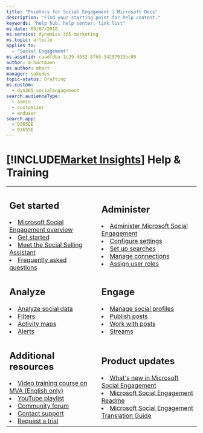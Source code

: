 ```yaml
---
title: "Pointers for Social Engagement | Microsoft Docs"
description: "Find your starting point for help content."
keywords: "help hub, help center, link list"
ms.date: 08/07/2018
ms.service: dynamics-365-marketing
ms.topic: article
applies_to: 
  - "Social Engagement"
ms.assetid: caadfdba-1c29-4032-8fb5-34257913bc09
author: m-hartmann
ms.author: mhart
manager: sakudes
topic-status: Drafting
ms.custom: 
  - dyn365-socialengagement
search.audienceType: 
  - admin
  - customizer
  - enduser
search.app: 
  - D365CE
  - D365SE
---
```


# [!INCLUDE[Market Insights](../includes/pn-market-insights-short.md)] Help & Training

<table>
<tr>
<td>

<h2> Get started </h2>
<li><a href="overview.md" data-raw-source="[Market Insights overview](overview.md)">Microsoft Social Engagement overview</a></li>
<li><a href="get-started.md" data-raw-source="[Get started](get-started.md)">Get started</a></li>
<li><a href="social-selling-assistant-overview.md" data-raw-source="[Meet the Social Selling Assistant](social-selling-assistant-overview.md)">Meet the Social Selling Assistant</a></li>
<li><a href="faq.md" data-raw-source="[Frequently asked questions](faq.md)">Frequently asked questions</a></li>
</td>
<td>

<h2> Administer </h2>

<li><a href="settings-administration.md" data-raw-source="[Administer Market Insights](settings-administration.md)">Administer Microsoft Social Engagement</a></li>
<li><a href="manage-global-settings.md" data-raw-source="[Configure settings](manage-global-settings.md)">Configure settings</a></li>
<li><a href="set-up-searches.md" data-raw-source="[Set up searches](set-up-searches.md)">Set up searches</a></li>
<li><a href="manage-connections.md" data-raw-source="[Manage connections](manage-connections.md)">Manage connections</a></li>
<li><a href="assign-user-roles.md" data-raw-source="[Assign user roles](assign-user-roles.md)">Assign user roles</a></li>
</td>
</tr>
<tr>
<td>

<h2> Analyze </h2>

<li><a href="analyze-social-data-using-widgets.md" data-raw-source="[Analyze social data](analyze-social-data-using-widgets.md)">Analyze social data</a></li>
<li><a href="use-filters.md" data-raw-source="[Filters](use-filters.md)">Filters</a></li>
<li><a href="activity-maps.md" data-raw-source="[Activity maps](activity-maps.md)">Activity maps</a></li>
<li><a href="email-alerts.md" data-raw-source="[Alerts](email-alerts.md)">Alerts</a></li>
</td>
<td>

<h2> Engage </h2>

<li><a href="manage-social-profiles.md" data-raw-source="[Manage social profiles](manage-social-profiles.md)">Manage social profiles</a></li>
<li><a href="publish-react-posts.md" data-raw-source="[Publish posts](publish-react-posts.md)">Publish posts</a></li>
<li><a href="work-with-posts.md" data-raw-source="[Work with posts](work-with-posts.md)">Work with posts</a></li>
<li><a href="social-center.md" data-raw-source="[Streams](social-center.md)">Streams</a></li>
</td>
</tr>
<tr>
<td>

<h2> Additional resources </h2>

<li><a href="https://go.microsoft.com/fwlink/p/?linkid=861639">Video training course on MVA (English only)</a></li>
<li><a href="http://go.microsoft.com/fwlink/p/?LinkId=400720">YouTube playlist</a></li>
<li><a href="http://go.microsoft.com/fwlink/p/?LinkId=400719">Community forum</a></li>
<li><a href="http://go.microsoft.com/fwlink/p/?LinkId=394391">Contact support</a></li>
<li><a href="https://experience.dynamics.com/trials/">Request a trial</a></li>

</td>
<td>

<h2> Product updates </h2>

<li><a href="what-s-new.md" data-raw-source="[What&#39;s new in Market Insights](what-s-new.md)">What&#39;s new in Microsoft Social Engagement</a></li>
<li><a href="http://go.Microsoft.com/fwlink/p/?LinkId=393612" data-raw-source="[Microsoft Dynamics 365 AI for Market Insights Readme](http://go.Microsoft.com/fwlink/p/?LinkId=393612)">Microsoft Social Engagement Readme</a></li>
<li><a href="http://go.Microsoft.com/fwlink/p/?LinkID=391086" data-raw-source="[Market Insights Translation Guide](http://go.Microsoft.com/fwlink/p/?LinkID=391086)">Microsoft Social Engagement Translation Guide</a></li>
</td>
</tr>
</table>
